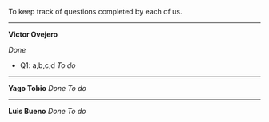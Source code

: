 To keep track of questions completed by each of us.

--------------------------------
**Victor Ovejero**

*Done*
- Q1: a,b,c,d
*To do*


--------------------------------
**Yago Tobio**
*Done*
*To do*


--------------------------------
**Luis Bueno**
*Done*
*To do*
